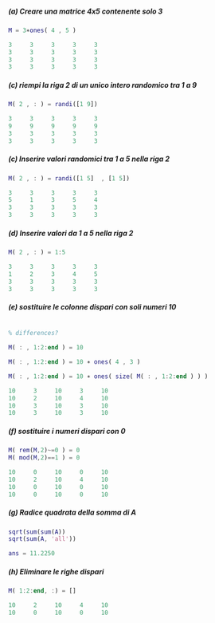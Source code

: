 ##### (a) Creare una matrice 4x5 contenente solo 3

```matlab
M = 3∗ones( 4 , 5 )

3     3     3     3     3
3     3     3     3     3
3     3     3     3     3
3     3     3     3     3

```

##### (c) riempi la riga 2 di un unico intero randomico tra 1 a 9

```matlab
M( 2 , : ) = randi([1 9])

3     3     3     3     3
9     9     9     9     9
3     3     3     3     3
3     3     3     3     3

```

##### (c) Inserire valori randomici tra 1 a 5 nella riga 2

```matlab
M( 2 , : ) = randi([1 5]  , [1 5])

3     3     3     3     3
5     1     3     5     4
3     3     3     3     3
3     3     3     3     3

```

##### (d) Inserire valori da 1 a 5 nella riga 2

```matlab
M( 2 , : ) = 1:5

3     3     3     3     3
1     2     3     4     5
3     3     3     3     3
3     3     3     3     3

```

##### (e) sostituire le colonne dispari con soli numeri 10

```matlab

% differences?

M( : , 1:2:end ) = 10

M( : , 1:2:end ) = 10 ∗ ones( 4 , 3 )

M( : , 1:2:end ) = 10 ∗ ones( size( M( : , 1:2:end ) ) )

10     3     10     3     10
10     2     10     4     10
10     3     10     3     10
10     3     10     3     10

```

##### (f) sostituire i numeri dispari con 0

```matlab
M( rem(M,2)~=0 ) = 0
M( mod(M,2)==1 ) = 0

10     0     10     0     10
10     2     10     4     10
10     0     10     0     10
10     0     10     0     10

```

##### (g) Radice quadrata della somma di A

```matlab
sqrt(sum(sum(A))
sqrt(sum(A, 'all'))

ans = 11.2250

```

##### (h) Eliminare le righe dispari

```matlab
M( 1:2:end, :) = []

10     2     10     4     10
10     0     10     0     10

```

